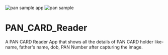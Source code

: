 ![pan sample app](https://user-images.githubusercontent.com/62156095/130372007-7687446e-7504-43d3-bd2d-fe9f57ad900b.jpeg)
![pan sample](https://user-images.githubusercontent.com/62156095/130372009-9f3a9bc5-a304-4f7c-b911-247b751c721f.jpg)
# PAN_CARD_Reader
A PAN CARD Reader App that shows all the details of PAN CARD holder like- name, father's name, dob, PAN Number after capturing the image.
